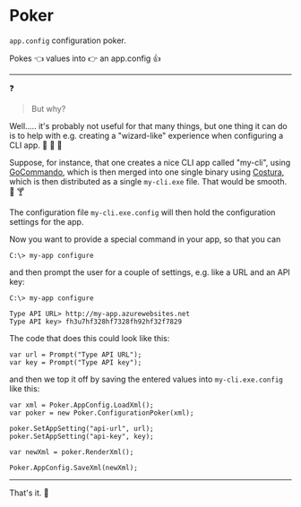 # Poker

`app.config` configuration poker.

Pokes :point_left: values into :point_right: an app.config :+1:

---

:question:

> But why?

Well..... it's probably not useful for that many things, but one thing it can do is to help with e.g. creating a "wizard-like" experience when
configuring a CLI app. :cake: :candy: :doughnut:

Suppose, for instance, that one creates a nice CLI app called "my-cli", using [GoCommando](https://github.com/rebus-org/GoCommando), which is then merged into one
single binary using [Costura](https://github.com/Fody/Costura), which is then distributed as a single `my-cli.exe` file. That would be smooth. :palm_tree: :cocktail:

The configuration file `my-cli.exe.config` will then hold the configuration settings for the app.

Now you want to provide a special command in your app, so that you can

    C:\> my-app configure

and then prompt the user for a couple of settings, e.g. like a URL and an API key:

    C:\> my-app configure

	Type API URL> http://my-app.azurewebsites.net
	Type API key> fh3u7hf328hf7328fh92hf32f7829

The code that does this could look like this:

    var url = Prompt("Type API URL");
	var key = Prompt("Type API key");

and then we top it off by saving the entered values into `my-cli.exe.config` like this:

    var xml = Poker.AppConfig.LoadXml();
	var poker = new Poker.ConfigurationPoker(xml);

	poker.SetAppSetting("api-url", url);
	poker.SetAppSetting("api-key", key);

	var newXml = poker.RenderXml();

	Poker.AppConfig.SaveXml(newXml);

---

That's it. :clap:




